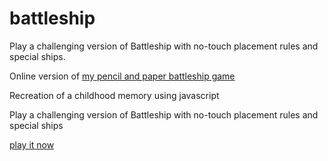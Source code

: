 # battleship
Play a challenging version of Battleship with no-touch placement rules and special ships.


Online version of [my pencil and paper battleship game](https://geoffburns.blogspot.com/2015/10/pencil-and-paper-battleships.html)


Recreation of a childhood memory using javascript

Play a challenging version of Battleship with no-touch placement rules and special ships

[play it now](https://geoffburns.github.io/battleship)
